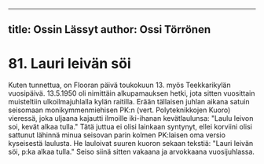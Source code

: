
---
title: Ossin Lässyt
author: Ossi Törrönen
---

    
# 81. Lauri leivän söi

Kuten tunnettua, on Flooran päivä toukokuun 13. myös Teekkarikylän vuosipäivä. 13.5.1950 oli 
nimittäin alkupamauksen hetki, jota sitten vuosittain muisteltiin ulkoilmajuhlalla kylän raitilla. Erään 
tällaisen juhlan aikana satuin seisomaan monikymmenmiehisen PK:n (vert. Polyteknikkojen Kuoro) 
vieressä, joka uljaana kajautti ilmoille iki-ihanan kevätlaulunsa: "Laulu leivon soi, kevät alkaa tulla." 
Tätä juttua ei olisi lainkaan syntynyt, ellei korviini olisi sattunut lähinnä minua seisovan parin kolmen 
PK:laisen oma versio kyseisestä laulusta. He lauloivat suuren kuoron sekaan tekstiä: "Lauri leivän söi, 
p:ka alkaa tulla." Seiso siinä sitten vakaana ja arvokkaana vuosijuhlassa.
